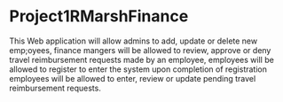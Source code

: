 # Project1RMarshFinance
 
 This Web application will allow admins to add, update or delete new emp;oyees, finance mangers will be allowed to review, approve or deny travel reimbursement requests made by an employee, employees will be allowed to register to enter the system upon completion of registration employees will be allowed to enter, review or update pending travel reimbursement requests.
 
